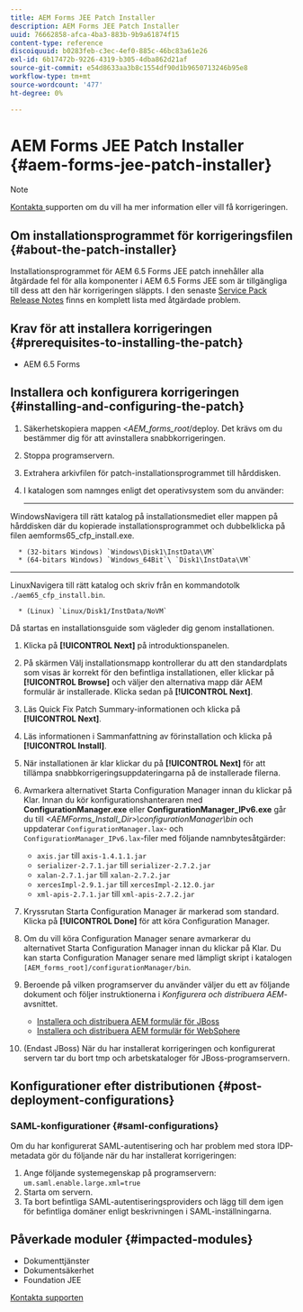 ```yaml
---
title: AEM Forms JEE Patch Installer
description: AEM Forms JEE Patch Installer
uuid: 76662858-afca-4ba3-883b-9b9a61874f15
content-type: reference
discoiquuid: b0283feb-c3ec-4ef0-885c-46bc83a61e26
exl-id: 6b17472b-9226-4319-b305-4dba862d21af
source-git-commit: e54d8633aa3b8c1554df90d1b9650713246b95e8
workflow-type: tm+mt
source-wordcount: '477'
ht-degree: 0%

---
```


# AEM Forms JEE Patch Installer {#aem-forms-jee-patch-installer}

>[!NOTE]
>
>[Kontakta ](https://www.adobe.com/account/sign-in.supportportal.html) supporten om du vill ha mer information eller vill få korrigeringen.

## Om installationsprogrammet för korrigeringsfilen {#about-the-patch-installer}

Installationsprogrammet för AEM 6.5 Forms JEE patch innehåller alla åtgärdade fel för alla komponenter i AEM 6.5 Forms JEE som är tillgängliga till dess att den här korrigeringen släppts. I den senaste [Service Pack Release Notes](sp-release-notes.md) finns en komplett lista med åtgärdade problem.

## Krav för att installera korrigeringen {#prerequisites-to-installing-the-patch}

* AEM 6.5 Forms

## Installera och konfigurera korrigeringen {#installing-and-configuring-the-patch}

1. Säkerhetskopiera mappen &lt;*AEM_forms_root*/deploy. Det krävs om du bestämmer dig för att avinstallera snabbkorrigeringen.
1. Stoppa programservern.
1. Extrahera arkivfilen för patch-installationsprogrammet till hårddisken.
1. I katalogen som namnges enligt det operativsystem som du använder:

   * ****
WindowsNavigera till rätt katalog på installationsmediet eller mappen på hårddisken där du kopierade installationsprogrammet och dubbelklicka på filen aemforms65_cfp_install.exe.

      * (32-bitars Windows) `Windows\Disk1\InstData\VM`
      * (64-bitars Windows) `Windows_64Bit`\ `Disk1\InstData\VM`
   * ****
LinuxNavigera till rätt katalog och skriv från en kommandotolk 
`./aem65_cfp_install.bin`.

      * (Linux) `Linux/Disk1/InstData/NoVM`

   Då startas en installationsguide som vägleder dig genom installationen.

1. Klicka på **[!UICONTROL Next]** på introduktionspanelen.
1. På skärmen Välj installationsmapp kontrollerar du att den standardplats som visas är korrekt för den befintliga installationen, eller klickar på **[!UICONTROL Browse]** och väljer den alternativa mapp där AEM formulär är installerade. Klicka sedan på **[!UICONTROL Next]**.
1. Läs Quick Fix Patch Summary-informationen och klicka på **[!UICONTROL Next]**.
1. Läs informationen i Sammanfattning av förinstallation och klicka på **[!UICONTROL Install]**.
1. När installationen är klar klickar du på **[!UICONTROL Next]** för att tillämpa snabbkorrigeringsuppdateringarna på de installerade filerna.

1. Avmarkera alternativet Starta Configuration Manager innan du klickar på Klar. Innan du kör konfigurationshanteraren med **ConfigurationManager.exe** eller **ConfigurationManager_IPv6.exe** går du till *&lt;AEMForms_Install_Dir>\configurationManager\bin* och uppdaterar `ConfigurationManager.lax`- och `ConfigurationManager_IPv6.lax`-filer med följande namnbytesåtgärder:

   * `axis.jar` till  `axis-1.4.1.1.jar`
   * `serializer-2.7.1.jar` till  `serializer-2.7.2.jar`
   * `xalan-2.7.1.jar` till  `xalan-2.7.2.jar`
   * `xercesImpl-2.9.1.jar` till  `xercesImpl-2.12.0.jar`
   * `xml-apis-2.7.1.jar` till  `xml-apis-2.7.2.jar`

1. Kryssrutan Starta Configuration Manager är markerad som standard. Klicka på **[!UICONTROL Done]** för att köra Configuration Manager.

1. Om du vill köra Configuration Manager senare avmarkerar du alternativet Starta Configuration Manager innan du klickar på Klar. Du kan starta Configuration Manager senare med lämpligt skript i katalogen `[AEM_forms_root]/configurationManager/bin`.

1. Beroende på vilken programserver du använder väljer du ett av följande dokument och följer instruktionerna i *Konfigurera och distribuera AEM*-avsnittet.

   * [Installera och distribuera AEM formulär för JBoss](http://www.adobe.com/go/learn_aemforms_installJBoss_65)
   * [Installera och distribuera AEM formulär för WebSphere](http://www.adobe.com/go/learn_aemforms_installWebSphere_65)

1. (Endast JBoss) När du har installerat korrigeringen och konfigurerat servern tar du bort tmp och arbetskataloger för JBoss-programservern.

## Konfigurationer efter distributionen {#post-deployment-configurations}

### SAML-konfigurationer {#saml-configurations}

Om du har konfigurerat SAML-autentisering och har problem med stora IDP-metadata gör du följande när du har installerat korrigeringen:

1. Ange följande systemegenskap på programservern:\
   `um.saml.enable.large.xml=true`
1. Starta om servern.
1. Ta bort befintliga SAML-autentiseringsproviders och lägg till dem igen för befintliga domäner enligt beskrivningen i SAML-inställningarna.

## Påverkade moduler {#impacted-modules}

* Dokumenttjänster
* Dokumentsäkerhet
* Foundation JEE

[Kontakta supporten](https://www.adobe.com/account/sign-in.supportportal.html)
